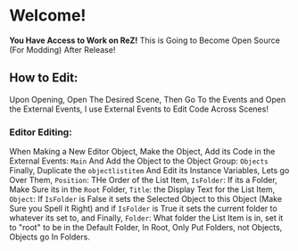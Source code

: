 # Welcome!
**You Have Access to Work on ReZ!**
This is  Going to Become Open Source (For Modding) After Release!

## How to Edit:
Upon Opening, Open The Desired Scene, Then Go To the Events and Open the External Events, I use External Events to Edit Code Across Scenes!
### Editor Editing:
When Making a New Editor Object, Make the Object, Add its Code in the External Events: `Main` And Add the Object to the Object Group: `Objects` Finally, Duplicate the `objectlistitem`
And Edit its Instance Variables, Lets go Over Them, `Position`: THe Order of the List Item, `IsFolder`: If its a Folder, Make Sure its in the `Root` Folder, `Title`: the Display Text for the List Item,
`Object`: If `IsFolder` is False it sets the Selected Object to this Object (Make Sure you Spell it Right) and if `IsFolder` is True it sets the current folder to whatever its set to, and Finally, 
`Folder`: What folder the List Item is in, set it to "root" to be in the Default Folder, In Root, Only Put Folders, not Objects, Objects go In Folders.
